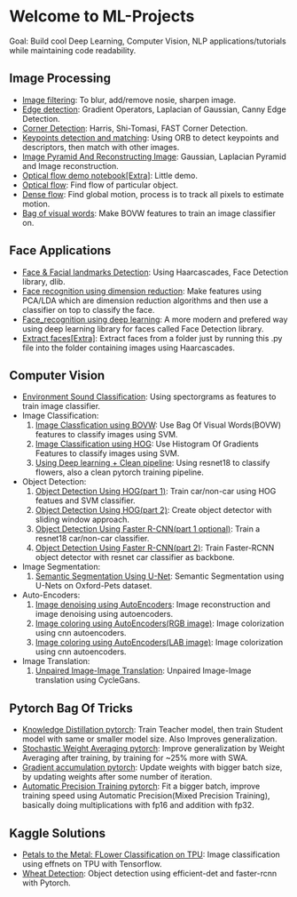 # Welcome to ML-Projects
Goal: Build cool Deep Learning, Computer Vision, NLP applications/tutorials while maintaining code readability. 

## Image Processing
* [Image filtering](https://github.com/Anku5hk/The_ML_Workflow/blob/master/Image%20processing/Image_filtering.ipynb): To  blur, add/remove nosie, sharpen image.
* [Edge detection](https://github.com/Anku5hk/The_ML_Workflow/blob/master/Image%20processing/Edge_detection.ipynb): Gradient Operators, Laplacian of Gaussian, Canny Edge Detection.
* [Corner Detection](https://github.com/Anku5hk/The_ML_Workflow/blob/master/Image%20processing/Corner_Detection.ipynb): Harris, Shi-Tomasi, FAST Corner Detection.
* [Keypoints detection and matching](https://github.com/Anku5hk/The_ML_Workflow/blob/master/Image%20processing/Keypoints_detection_and_matching.ipynb): Using ORB to detect keypoints and descriptors, then match with other images.
* [Image Pyramid And Reconstructing Image](https://github.com/Anku5hk/The_ML_Workflow/blob/master/Image%20processing/Image_Pyramid_And_Reconstructing_Image.ipynb): Gaussian, Laplacian Pyramid and Image reconstruction.
* [Optical flow demo notebook[Extra]](https://github.com/Anku5hk/The_ML_Workflow/blob/master/Image%20processing/Optical_flow_demo.ipynb): Little demo.
* [Optical flow](https://github.com/Anku5hk/The_ML_Workflow/blob/master/Image%20processing/optical_flow.py): Find flow of particular object. 
* [Dense flow](https://github.com/Anku5hk/The_ML_Workflow/blob/master/Image%20processing/Dense_flow.py): Find global motion, process is to track all pixels to estimate motion.
* [Bag of visual words](https://github.com/Anku5hk/The_ML_Workflow/blob/master/Image%20processing/Bag_of_visual_words.ipynb): Make BOVW features to train an image classifier on.

## Face Applications
* [Face & Facial landmarks Detection](https://github.com/Anku5hk/The_ML_Workflow/blob/master/Face%20Recognition/Face_Detection_methods.ipynb): Using Haarcascades, Face Detection library, dlib.
* [Face recognition using dimension reduction](https://github.com/Anku5hk/The_ML_Workflow/blob/master/Face%20Recognition/Face_recognition_pca.ipynb): Make features using PCA/LDA which are dimension reduction algorithms and then use a classifier on top to classify the face.
* [Face_recognition using deep learning](https://github.com/Anku5hk/The_ML_Workflow/blob/master/Face%20Recognition/Face_recognition_deep_learning.ipynb): A more modern and prefered way using deep learning library for faces called Face Detection library.
* [Extract faces[Extra]](https://github.com/Anku5hk/The_ML_Workflow/blob/master/Image%20processing/extract_faces.py): Extract faces from a folder just by running this .py file into the folder containing images using Haarcascades.

## Computer Vision
* [Environment Sound Classification](https://github.com/Anku5hk/The_ML_Workflow/blob/master/Some_deep_learning/Environmental_Sound_Classification_PT.ipynb): Using spectorgrams as features to train image classifier.
* Image Classification:
  1. [Image Classfication using BOVW](https://github.com/Anku5hk/The_ML_Workflow/blob/master/Image%20processing/Image_Classfication_using_BOWV.ipynb): Use Bag Of Visual Words(BOVW) features to classify images using SVM.
  2. [Image Classification using HOG](https://github.com/Anku5hk/The_ML_Workflow/blob/master/Some_deep_learning/Image_Classification_Using_HOG%2BSVM.ipynb): Use Histogram Of Gradients Features to classify images using SVM.
  3. [Using Deep learning + Clean pipeline](https://github.com/Anku5hk/ML-Projects/blob/master/Some_deep_learning/Pytroch_GPU_Pipeline.ipynb): Using resnet18 to classify flowers, also a clean pytorch training pipeline.
* Object Detection:
  1. [Object Detection Using HOG(part 1)](https://github.com/Anku5hk/ML-Projects/blob/master/Some_deep_learning/Vehicle_Detector_Using_HOG.ipynb): Train car/non-car using HOG featues and SVM classifier.
  2. [Object Detection Using HOG(part 2)](https://github.com/Anku5hk/ML-Projects/blob/master/Vehicle_Detection/Vehicle_Detector_Using_HOG_2.ipynb): Create object detector with sliding window approach.
  3. [Object Detection Using Faster R-CNN(part 1 optional)](https://github.com/Anku5hk/The_ML_Workflow/blob/master/Some_deep_learning/Train_Feature_extractor.ipynb): Train a resnet18 car/non-car classifier.
  4. [Object Detection Using Faster R-CNN(part 2)](https://github.com/Anku5hk/ML-Projects/blob/master/Some_deep_learning/Train_Object_Detector.ipynb): Train Faster-RCNN object detector with resnet car classifier as backbone.
* Image Segmentation:
  1. [Semantic Segmentation Using U-Net](https://github.com/Anku5hk/The_ML_Workflow/blob/master/Some_deep_learning/Semantic_Segmentaion_Using_U_Net.ipynb): Semantic Segmentation using U-Nets on Oxford-Pets dataset.
* Auto-Encoders:
  1. [Image denoising using AutoEncoders](https://github.com/Anku5hk/The_ML_Workflow/blob/master/Some_deep_learning/Auto_encoders_with_Pytroch.ipynb): Image reconstruction and image denoising using autoencoders.
  2. [Image coloring using AutoEncoders(RGB image)](https://github.com/Anku5hk/ML-Projects/blob/master/Some_deep_learning/Image_coloring_with_auto_encoders.ipynb): Image colorization using cnn autoencoders.
  3. [Image coloring using AutoEncoders(LAB image)](https://github.com/Anku5hk/ML-Projects/blob/master/Some_deep_learning/Image_coloring_with_auto_encoders_LAB.ipynb): Image colorization using cnn autoencoders.
* Image Translation:
  1. [Unpaired Image-Image Translation](https://github.com/Anku5hk/The_ML_Workflow/blob/master/Some_deep_learning/Image_Image_Translation_using_CycleGans.ipynb): Unpaired Image-Image translation using CycleGans.

## Pytorch Bag Of Tricks
* [Knowledge Distillation pytorch](https://github.com/Anku5hk/ML-Projects/blob/master/Some_deep_learning/Knowledge_Distillation_pytorch.ipynb): Train Teacher model, then train Student model with same or smaller model size. Also Improves generalization.
* [Stochastic Weight Averaging pytorch](https://github.com/Anku5hk/ML-Projects/blob/master/Some_deep_learning/SWA_pytorch.ipynb): Improve generalization by Weight Averaging after training, by training for ~25% more with SWA. 
* [Gradient accumulation pytorch](https://github.com/Anku5hk/ML-Projects/blob/master/Some_deep_learning/Gradient_Accumulation_pytorch.ipynb): Update weights with bigger batch size, by updating weights after some number of iteration.
* [Automatic Precision Training pytorch](https://github.com/Anku5hk/ML-Projects/blob/master/Some_deep_learning/Automatic_Precision_Training_pytorch.ipynb): Fit a bigger batch, improve training speed using Automatic Precision(Mixed Precision Training), basically doing multiplications with fp16 and addition with fp32.

## Kaggle Solutions
* [Petals to the Metal: FLower Classification on TPU](https://github.com/Anku5hk/The_ML_Workflow/tree/master/Kaggle%20competitions%20solutions/Petals%20to%20the%20Metal_%20Flower%20Classification%20on%20TPU): Image classification using effnets on TPU with Tensorflow.
* [Wheat Detection](https://github.com/Anku5hk/The_ML_Workflow/tree/master/Kaggle%20competitions%20solutions/Wheat%20Detection): Object detection using efficient-det and faster-rcnn with Pytorch.

##
